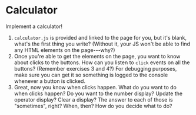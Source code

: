 # Calculator

Implement a calculator!

1. `calculator.js` is provided and linked to the page for you, but it's blank,
what's the first thing you write? (Without it, your JS won't be able to find any
HTML elements on the page---why?)
2. Once you're able to get the elements on the page, you want to know about
clicks to the buttons. How can you listen to `click` events on all the buttons?
(Remember exercises 3 and 4?) For debugging purposes, make sure you can get it
so something is logged to the console whenever a button is clicked.
3. Great, now you know when clicks happen. What do you want to do when clicks
happen? Do you want to the number display? Update the operator display? Clear a
display? The answer to each of those is "sometimes", right? When, then? How do
you decide what to do?
